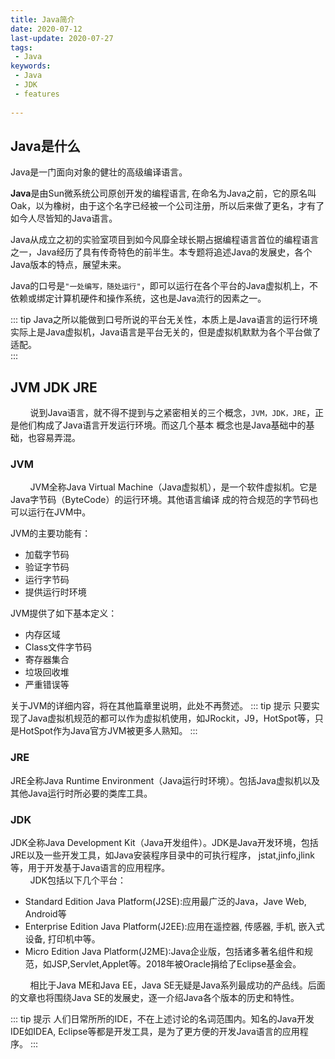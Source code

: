 ```yaml
---
title: Java简介
date: 2020-07-12
last-update: 2020-07-27
tags:
 - Java
keywords:
 - Java
 - JDK 
 - features
 
---
```


## Java是什么

Java是一门面向对象的健壮的高级编译语言。<br>

**Java**是由Sun微系统公司原创开发的编程语言, 在命名为Java之前，它的原名叫Oak，以为橡树，由于这个名字已经被一个公司注册，所以后来做了更名，才有了
如今人尽皆知的Java语言。<br>

Java从成立之初的实验室项目到如今风靡全球长期占据编程语言首位的编程语言之一，Java经历了具有传奇特色的前半生。本专题将追述Java的发展史，各个Java版本的特点，展望未来。<br>

Java的口号是`"一处编写，随处运行"`，即可以运行在各个平台的Java虚拟机上，不依赖或绑定计算机硬件和操作系统，这也是Java流行的因素之一。<br>

::: tip 
Java之所以能做到口号所说的平台无关性，本质上是Java语言的运行环境实际上是Java虚拟机，Java语言是平台无关的，但是虚拟机默默为各个平台做了适配。<br>
::: 

## JVM JDK JRE 

&nbsp;&nbsp;&nbsp;&nbsp;&nbsp;&nbsp;&nbsp;&nbsp;说到Java语言，就不得不提到与之紧密相关的三个概念，`JVM，JDK，JRE`，正是他们构成了Java语言开发运行环境。而这几个基本
概念也是Java基础中的基础，也容易弄混。

### JVM
&nbsp;&nbsp;&nbsp;&nbsp;&nbsp;&nbsp;&nbsp;&nbsp;JVM全称Java Virtual Machine（Java虚拟机），是一个软件虚拟机。它是Java字节码（ByteCode）的运行环境。其他语言编译
成的符合规范的字节码也可以运行在JVM中。<br>

JVM的主要功能有：

- 加载字节码
- 验证字节码
- 运行字节码
- 提供运行时环境

JVM提供了如下基本定义：

- 内存区域
- Class文件字节码
- 寄存器集合
- 垃圾回收堆
- 严重错误等

关于JVM的详细内容，将在其他篇章里说明，此处不再赘述。
::: tip 提示
只要实现了Java虚拟机规范的都可以作为虚拟机使用，如JRockit，J9，HotSpot等，只是HotSpot作为Java官方JVM被更多人熟知。
:::

### JRE
JRE全称Java Runtime Environment（Java运行时环境）。包括Java虚拟机以及其他Java运行时所必要的类库工具。
### JDK 

JDK全称Java Development Kit（Java开发组件）。JDK是Java开发环境，包括JRE以及一些开发工具，如Java安装程序目录中的可执行程序，
jstat,jinfo,jlink等，用于开发基于Java语言的应用程序。<br>
&nbsp;&nbsp;&nbsp;&nbsp;&nbsp;&nbsp;&nbsp;&nbsp;JDK包括以下几个平台：

- Standard Edition Java Platform(J2SE):应用最广泛的Java，Jave Web, Android等
- Enterprise Edition Java Platform(J2EE):应用在遥控器, 传感器, 手机, 嵌入式设备, 打印机中等。
- Micro Edition Java Platform(J2ME):Java企业版，包括诸多著名组件和规范，如JSP,Servlet,Applet等。2018年被Oracle捐给了Eclipse基金会。<br>

&nbsp;&nbsp;&nbsp;&nbsp;&nbsp;&nbsp;&nbsp;&nbsp;相比于Java ME和Java EE，Java SE无疑是Java系列最成功的产品线。后面的文章也将围绕Java SE的发展史，逐一介绍Java各个版本的历史和特性。<br>

::: tip 提示
人们日常所所的IDE，不在上述讨论的名词范围内。知名的Java开发IDE如IDEA, Eclipse等都是开发工具，是为了更方便的开发Java语言的应用程序。
:::







